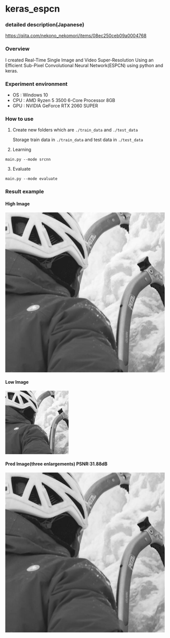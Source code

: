 # keras_espcn
### detailed description(Japanese)

https://qiita.com/nekono_nekomori/items/08ec250ceb09a0004768

### Overview
I created Real-Time Single Image and Video Super-Resolution Using an Efficient Sub-Pixel Convolutional Neural Network(ESPCN) using python and keras.

### Experiment environment
- OS : Windows 10
- CPU : AMD Ryzen 5 3500 6-Core Processor 8GB
- GPU : NVIDIA GeForce RTX 2060 SUPER

### How to use
1. Create new folders which are `./train_data` and `./test_data`
   
   Storage train data in `./train_data` and test data in `./test_data`
2. Learning
```
main.py --mode srcnn
```
3. Evaluate
```
main.py --mode evaluate
```
### Result example
#### High Image
![High Image](result_epo_1000/high_0.jpg)

#### Low Image 
![Low Image](result_epo_1000/low_0.jpg)
#### Pred Image(three enlargements) PSNR:31.88dB
![Pred Image](result_epo_1000/pred_0.jpg)

